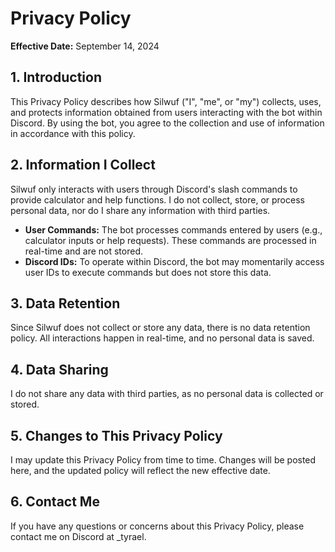 # Privacy Policy

**Effective Date:** September 14, 2024

## 1. Introduction  
This Privacy Policy describes how Silwuf ("I", "me", or "my") collects, uses, and protects information obtained from users interacting with the bot within Discord. By using the bot, you agree to the collection and use of information in accordance with this policy.

## 2. Information I Collect  
Silwuf only interacts with users through Discord's slash commands to provide calculator and help functions. I do not collect, store, or process personal data, nor do I share any information with third parties.

- **User Commands:** The bot processes commands entered by users (e.g., calculator inputs or help requests). These commands are processed in real-time and are not stored.
- **Discord IDs:** To operate within Discord, the bot may momentarily access user IDs to execute commands but does not store this data.

## 3. Data Retention  
Since Silwuf does not collect or store any data, there is no data retention policy. All interactions happen in real-time, and no personal data is saved.

## 4. Data Sharing  
I do not share any data with third parties, as no personal data is collected or stored.

## 5. Changes to This Privacy Policy  
I may update this Privacy Policy from time to time. Changes will be posted here, and the updated policy will reflect the new effective date.

## 6. Contact Me  
If you have any questions or concerns about this Privacy Policy, please contact me on Discord at _tyrael.

